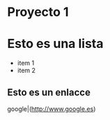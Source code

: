 # Proyecto 1
# Esto es una lista
* item 1
* item 2
## Esto es un enlacce
google|(http://www.google.es)
